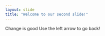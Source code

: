 ```yaml
---
layout: slide
title: "Welcome to our second slide!"
---
```

Change is good
Use the left arrow to go back!
